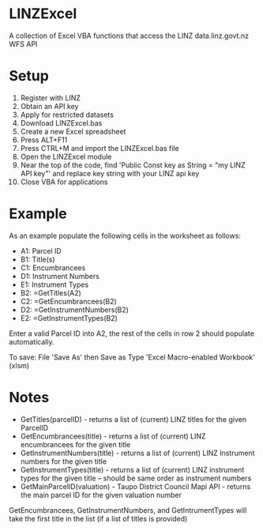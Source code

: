 LINZExcel
=========
A collection of Excel VBA functions that access the LINZ data.linz.govt.nz WFS API

Setup 
=====
1. Register with LINZ
2. Obtain an API key
3. Apply for restricted datasets
4. Download LINZExcel.bas
5. Create a new Excel spreadsheet 
6. Press ALT+F11
7. Press CTRL+M and import the LINZExcel.bas file
8. Open the LINZExcel module
9. Near the top of the code, find 'Public Const key as String = "my LINZ API key"' and replace key string with your LINZ api key
10. Close VBA for applications 

Example
=======
As an example populate the following cells in the worksheet as follows:

* A1: Parcel ID
* B1: Title(s)
* C1: Encumbrancees
* D1: Instrument Numbers
* E1: Instrument Types
* B2: =GetTitles(A2)
* C2: =GetEncumbrancees(B2)
* D2: =GetInstrumentNumbers(B2)
* E2: =GetInstrumentTypes(B2)

Enter a valid Parcel ID into A2, the rest of the cells in row 2 should populate automatically.

To save: File 'Save As' then Save as Type 'Excel Macro-enabled Workbook' (xlsm)

Notes
=====
* GetTitles(parcelID) - returns a list of (current) LINZ titles for the given ParcelID
* GetEncumbrancees(title) - returns a list of (current) LINZ encumbrancees for the given title
* GetInstrumentNumbers(title) - returns a list of (current) LINZ Instrument numbers for the given title
* GetInstrumentTypes(title) - returns a list of (current) LINZ instrument types for the given title – should be same order as instrument numbers
* GetMainParcelID(valuation) - Taupo District Council Mapi API - returns the main parcel ID for the given valuation number

GetEncumbrancees, GetInstrumentNumbers, and GetIntrumentTypes will take the first title in the list (if a list of titles  is provided)
 
